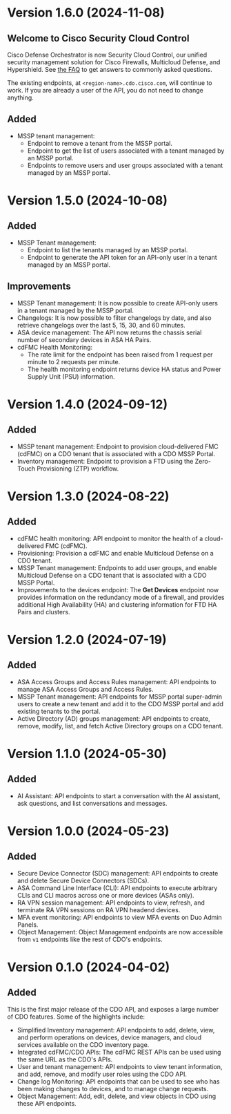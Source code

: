 # Version 1.6.0 (2024-11-08)

## Welcome to Cisco Security Cloud Control

Cisco Defense Orchestrator is now Security Cloud Control, our unified security management solution for Cisco Firewalls, Multicloud Defense, and Hypershield. See [the FAQ](https://www.cisco.com/c/en/us/products/collateral/security/defense-orchestrator/security-cloud-control-faq.html) to get answers to commonly asked questions.

The existing endpoints, at `<region-name>.cdo.cisco.com`, will continue to work. If you are already a user of the API, you do not need to change anything.

## Added

- MSSP tenant management:
  - Endpoint to remove a tenant from the MSSP portal.
  - Endpoint to get the list of users associated with a tenant managed by an MSSP portal.
  - Endpoints to remove users and user groups associated with a tenant managed by an MSSP portal.

# Version 1.5.0 (2024-10-08)

## Added
- MSSP Tenant management: 
  - Endpoint to list the tenants managed by an MSSP portal.
  - Endpoint to generate the API token for an API-only user in a tenant managed by an MSSP portal.

## Improvements
- MSSP Tenant management: It is now possible to create API-only users in a tenant managed by the MSSP portal.
- Changelogs: It is now possible to filter changelogs by date, and also retrieve changelogs over the last 5, 15, 30, and 60 minutes.
- ASA device management: The API now returns the chassis serial number of secondary devices in ASA HA Pairs.
- cdFMC Health Monitoring: 
  - The rate limit for the endpoint has been raised from 1 request per minute to 2 requests per minute.
  - The health monitoring endpoint returns device HA status and Power Supply Unit (PSU) information.

# Version 1.4.0 (2024-09-12)

## Added
- MSSP tenant management: Endpoint to provision cloud-delivered FMC (cdFMC) on a CDO tenant that is associated with a CDO MSSP Portal.
- Inventory management: Endpoint to provision a FTD using the Zero-Touch Provisioning (ZTP) workflow.

# Version 1.3.0 (2024-08-22) 

## Added
- cdFMC health monitoring: API endpoint to monitor the health of a cloud-delivered FMC (cdFMC).
- Provisioning: Provision a cdFMC and enable Multicloud Defense on a CDO tenant.
- MSSP Tenant management: Endpoints to add user groups, and enable Multicloud Defense on a CDO tenant that is associated with a CDO MSSP Portal.
- Improvements to the devices endpoint: The **Get Devices** endpoint now provides information on the redundancy mode of a firewall, and provides additional High Availability (HA) and clustering information for FTD HA Pairs and clusters.

# Version 1.2.0 (2024-07-19)

## Added
- ASA Access Groups and Access Rules management: API endpoints to manage ASA Access Groups and Access Rules.
- MSSP Tenant management: API endpoints for MSSP portal super-admin users to create a new tenant and add it to the CDO MSSP portal and add existing tenants to the portal.
- Active Directory (AD) groups management: API endpoints to create, remove, modify, list, and fetch Active Directory groups on a CDO tenant.

# Version 1.1.0 (2024-05-30)

## Added
- AI Assistant: API endpoints to start a conversation with the AI assistant, ask questions, and list conversations and messages.

# Version 1.0.0 (2024-05-23)

## Added
- Secure Device Connector (SDC) management: API endpoints to create and delete Secure Device Connectors (SDCs).
- ASA Command Line Interface (CLI): API endpoints to execute arbitrary CLIs and CLI macros across one or more devices (ASAs only).
- RA VPN session management: API endpoints to view, refresh, and terminate RA VPN sessions on RA VPN headend devices.
- MFA event monitoring: API endpoints to view MFA events on Duo Admin Panels.
- Object Management: Object Management endpoints are now accessible from `v1` endpoints like the rest of CDO's endpoints.

# Version 0.1.0 (2024-04-02)

## Added

This is the first major release of the CDO API, and exposes a large number of CDO features. Some of the highlights include:
- Simplified Inventory management: API endpoints to add, delete, view, and perform operations on devices, device managers, and cloud services available on the CDO inventory page.
- Integrated cdFMC/CDO APIs: The cdFMC REST APIs can be used using the same URL as the CDO's APIs.
- User and tenant management: API endpoints to view tenant information, and add, remove, and modify user roles using the CDO API.
- Change log Monitoring: API endpoints that can be used to see who has been making changes to devices, and to manage change requests.
- Object Management: Add, edit, delete, and view objects in CDO using these API endpoints.